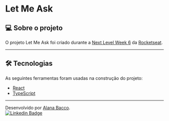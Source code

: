# Let Me Ask

## 💻 Sobre o projeto

O projeto Let Me Ask foi criado durante a [Next Level Week 6](https://nextlevelweek.com/inscricao/6) da [Rocketseat](https://rocketseat.com.br/).

---

## 🛠 Tecnologias

As seguintes ferramentas foram usadas na construção do projeto:

-   [React](https://pt-br.reactjs.org/)
-   [TypeScript](https://www.typescriptlang.org/)
<!-- -   [Styled Components](https://styled-components.com/) -->

---

Desenvolvido por [Alana Bacco](https://github.com/alanabacco). <br />
[![Linkedin Badge](https://img.shields.io/badge/-Linkedin-blue?style=flat-square&logo=Linkedin&logoColor=white&link=https://www.linkedin.com/in/alana-bacco/)](https://www.linkedin.com/in/alana-bacco/)